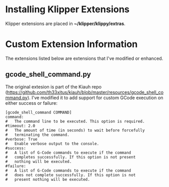 # Installing Klipper Extensions

Klipper extensions are placed in __~/klipper/klippy/extras__.

# Custom Extension Information
The extensions listed below are extensions that I've modified or enhanced.

## gcode_shell_command.py

The original extesion is part of the Kiauh repo (https://github.com/th33xitus/kiauh/blob/master/resources/gcode_shell_command.py).
I've modified it to add support for custom GCode execution on either success or failure:

```
[gcode_shell_command COMMAND]
command:
#   The command line to be executed. This option is required.
#timeout: 2.0
#   The amount of time (in seconds) to wait before forcefully
#   terminating the command.
#verbose: True
#   Enable verbose output to the console.
#success:
#   A list of G-Code commands to execute if the command
#   completes successfully. If this option is not present
#   nothing will be executed.
#failure:
#   A list of G-Code commands to execute if the command
#   does not complete successfully. If this option is not
#   present nothing will be executed.
```

